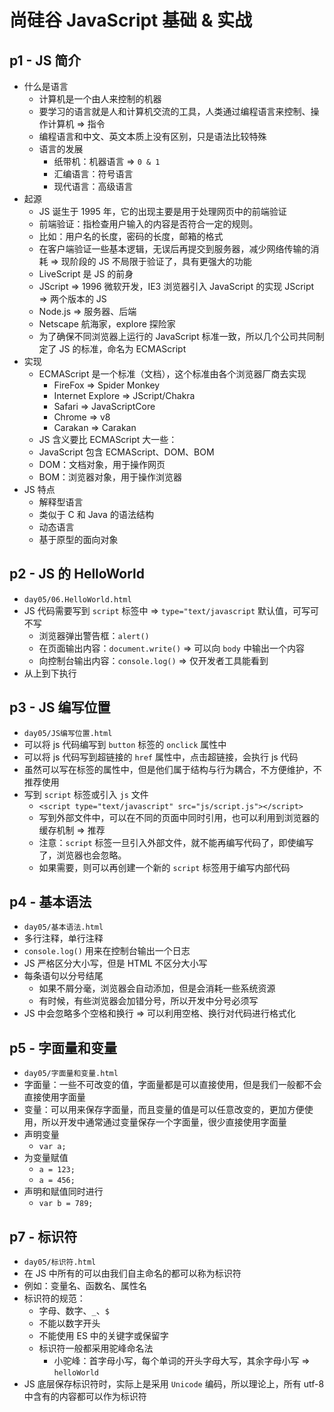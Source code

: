 # 尚硅谷 JavaScript 基础 & 实战

## p1 - JS 简介

- 什么是语言
  - 计算机是一个由人来控制的机器
  - 要学习的语言就是人和计算机交流的工具，人类通过编程语言来控制、操作计算机 => 指令
  - 编程语言和中文、英文本质上没有区别，只是语法比较特殊
  - 语言的发展
    - 纸带机：机器语言 => `0 & 1`
    - 汇编语言：符号语言
    - 现代语言：高级语言
- 起源
  - JS 诞生于 1995 年，它的出现主要是用于处理网页中的前端验证
  - 前端验证：指检查用户输入的内容是否符合一定的规则。
  - 比如：用户名的长度，密码的长度，邮箱的格式
  - 在客户端验证一些基本逻辑，无误后再提交到服务器，减少网络传输的消耗 => 现阶段的 JS 不局限于验证了，具有更强大的功能
  - LiveScript 是 JS 的前身
  - JScript => 1996 微软开发，IE3 浏览器引入 JavaScript 的实现 JScript => 两个版本的 JS
  - Node.js => 服务器、后端
  - Netscape 航海家，explore 探险家
  - 为了确保不同浏览器上运行的 JavaScript 标准一致，所以几个公司共同制定了 JS 的标准，命名为 ECMAScript
- 实现
  - ECMAScript 是一个标准（文档），这个标准由各个浏览器厂商去实现
    - FireFox => Spider Monkey
    - Internet Explore => JScript/Chakra
    - Safari => JavaScriptCore
    - Chrome => v8
    - Carakan => Carakan
  - JS 含义要比 ECMAScript 大一些：
  - JavaScript 包含 ECMAScript、DOM、BOM
  - DOM：文档对象，用于操作网页
  - BOM：浏览器对象，用于操作浏览器
- JS 特点
  - 解释型语言
  - 类似于 C 和 Java 的语法结构
  - 动态语言
  - 基于原型的面向对象

## p2 - JS 的 HelloWorld

- `day05/06.HelloWorld.html`
- JS 代码需要写到 `script` 标签中 => `type="text/javascript` 默认值，可写可不写
  - 浏览器弹出警告框：`alert()`
  - 在页面输出内容：`document.write()` => 可以向 `body` 中输出一个内容
  - 向控制台输出内容：`console.log()` => 仅开发者工具能看到
- 从上到下执行

## p3 - JS 编写位置

- `day05/JS编写位置.html`
- 可以将 js 代码编写到 `button` 标签的 `onclick` 属性中
- 可以将 js 代码写到超链接的 `href` 属性中，点击超链接，会执行 js 代码
- 虽然可以写在标签的属性中，但是他们属于结构与行为耦合，不方便维护，不推荐使用
- 写到 `script` 标签或引入 `js` 文件
  - `<script type="text/javascript" src="js/script.js"></script>`
  - 写到外部文件中，可以在不同的页面中同时引用，也可以利用到浏览器的缓存机制 => 推荐
  - 注意：`script` 标签一旦引入外部文件，就不能再编写代码了，即使编写了，浏览器也会忽略。
  - 如果需要，则可以再创建一个新的 `script` 标签用于编写内部代码

## p4 - 基本语法

- `day05/基本语法.html`
- 多行注释，单行注释
- `console.log()` 用来在控制台输出一个日志
- JS 严格区分大小写，但是 HTML 不区分大小写
- 每条语句以分号结尾
  - 如果不屑分毫，浏览器会自动添加，但是会消耗一些系统资源
  - 有时候，有些浏览器会加错分号，所以开发中分号必须写
- JS 中会忽略多个空格和换行 => 可以利用空格、换行对代码进行格式化

## p5 - 字面量和变量

- `day05/字面量和变量.html`
- 字面量：一些不可改变的值，字面量都是可以直接使用，但是我们一般都不会直接使用字面量
- 变量：可以用来保存字面量，而且变量的值是可以任意改变的，更加方便使用，所以开发中通常通过变量保存一个字面量，很少直接使用字面量
- 声明变量
  - `var a;`
- 为变量赋值
  - `a = 123;`
  - `a = 456;`
- 声明和赋值同时进行
  - `var b = 789;`

## p7 - 标识符

- `day05/标识符.html`
- 在 JS 中所有的可以由我们自主命名的都可以称为标识符
- 例如：变量名、函数名、属性名
- 标识符的规范：
  - 字母、数字、`_`、`$`
  - 不能以数字开头
  - 不能使用 ES 中的关键字或保留字
  - 标识符一般都采用驼峰命名法
    - 小驼峰：首字母小写，每个单词的开头字母大写，其余字母小写 => `helloWorld`
- JS 底层保存标识符时，实际上是采用 `Unicode` 编码，所以理论上，所有 utf-8 中含有的内容都可以作为标识符
